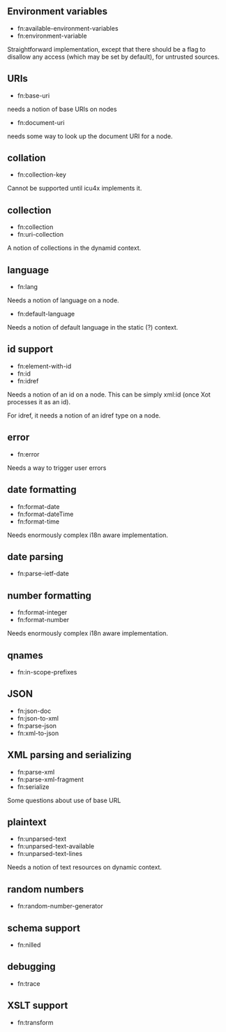 ## Environment variables

- fn:available-environment-variables
- fn:environment-variable

Straightforward implementation, except that there should
be a flag to disallow any access (which may be set by default), for untrusted
sources.

## URIs

- fn:base-uri

needs a notion of base URIs on nodes

- fn:document-uri

needs some way to look up the document URI for a node.

## collation

- fn:collection-key

Cannot be supported until icu4x implements it.

## collection

- fn:collection
- fn:uri-collection

A notion of collections in the dynamid context.

## language

- fn:lang

Needs a notion of language on a node.

- fn:default-language

Needs a notion of default language in the static (?) context.

## id support

- fn:element-with-id
- fn:id
- fn:idref

Needs a notion of an id on a node. This can be simply xml:id (once Xot
processes it as an id).

For idref, it needs a notion of an idref type on a node.

## error

- fn:error

Needs a way to trigger user errors

## date formatting

- fn:format-date
- fn:format-dateTime
- fn:format-time

Needs enormously complex i18n aware implementation.

## date parsing

- fn:parse-ietf-date

## number formatting

- fn:format-integer
- fn:format-number

Needs enormously complex i18n aware implementation.

## qnames

- fn:in-scope-prefixes

## JSON

- fn:json-doc
- fn:json-to-xml
- fn:parse-json
- fn:xml-to-json

## XML parsing and serializing

- fn:parse-xml
- fn:parse-xml-fragment
- fn:serialize

Some questions about use of base URL

## plaintext

- fn:unparsed-text
- fn:unparsed-text-available
- fn:unparsed-text-lines

Needs a notion of text resources on dynamic context.

## random numbers

- fn:random-number-generator

## schema support

- fn:nilled

## debugging

- fn:trace

## XSLT support

- fn:transform

